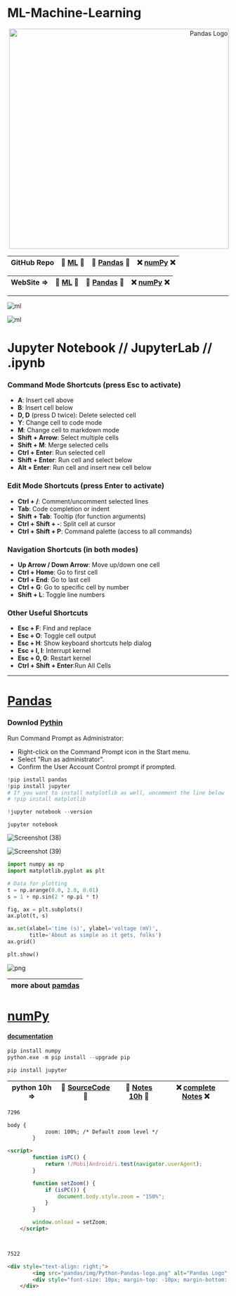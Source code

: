 # ML-Machine-Learning

<p align="right">
  <img src="https://github.com/akashdip2001/ML-Machine-Learning/assets/81384987/dff140e6-3c24-4430-96b6-48877e6c98b9" alt="Pandas Logo" width="500" />
</p>

| GitHub Repo |🍭 [ML](https://github.com/akashdip2001/ML-Machine-Learning) 🍭|🐥 [Pandas](https://github.com/akashdip2001/ML-Machine-Learning/tree/main/pandas) 🐥|❌ [numPy](https://github.com/akashdip2001/ML-Machine-Learning/tree/main/numPy) ❌|
|-------------------- |-------------------- |-------------------- |-------------------- |


| WebSite => |🍭 [ML](https://akashdip2001.github.io/ML-Machine-Learning/) 🍭|🐥 [Pandas](https://akashdip2001.github.io/ML-Machine-Learning/pandas.html) 🐥|❌ [numPy](https://akashdip2001.github.io/ML-Machine-Learning/numPy.html) ❌|
|-------------------- |-------------------- |-------------------- |-------------------- |

---

![ml](https://github.com/akashdip2001/ML-Machine-Learning/raw/main/ML/img/ml_roadmap01.jpg)

![ml](https://github.com/akashdip2001/ML-Machine-Learning/raw/main/ML/img/ml_roadmap02.jpg)

# Jupyter Notebook // JupyterLab // .ipynb

### Command Mode Shortcuts (press Esc to activate)
- **A**: Insert cell above
- **B**: Insert cell below
- **D, D** (press D twice): Delete selected cell
- **Y**: Change cell to code mode
- **M**: Change cell to markdown mode
- **Shift + Arrow**: Select multiple cells
- **Shift + M**: Merge selected cells
- **Ctrl + Enter**: Run selected cell
- **Shift + Enter**: Run cell and select below
- **Alt + Enter**: Run cell and insert new cell below

### Edit Mode Shortcuts (press Enter to activate)
- **Ctrl + /**: Comment/uncomment selected lines
- **Tab**: Code completion or indent
- **Shift + Tab**: Tooltip (for function arguments)
- **Ctrl + Shift + -**: Split cell at cursor
- **Ctrl + Shift + P**: Command palette (access to all commands)

### Navigation Shortcuts (in both modes)
- **Up Arrow / Down Arrow**: Move up/down one cell
- **Ctrl + Home**: Go to first cell
- **Ctrl + End**: Go to last cell
- **Ctrl + G**: Go to specific cell by number
- **Shift + L**: Toggle line numbers

### Other Useful Shortcuts
- **Esc + F**: Find and replace
- **Esc + O**: Toggle cell output
- **Esc + H**: Show keyboard shortcuts help dialog
- **Esc + I, I**: Interrupt kernel
- **Esc + 0, 0**: Restart kernel
- **Ctrl + Shift + Enter**:Run All Cells

---

# [Pandas](https://github.com/akashdip2001/ML-Machine-Learning/tree/main/pandas)

### Downlod [Pythin](https://www.python.org/downloads/_)

Run Command Prompt as Administrator:

  - Right-click on the Command Prompt icon in the Start menu.
  - Select "Run as administrator".
  - Confirm the User Account Control prompt if prompted.

```python
!pip install pandas
!pip install jupyter
# If you want to install matplotlib as well, uncomment the line below
# !pip install matplotlib

!jupyter notebook --version

```

```
jupyter notebook
```
![Screenshot (38)](https://github.com/akashdip2001/ML-Machine-Learning/assets/81384987/bd3b3e3a-5d70-41a2-b412-14f1f109fc8e)

![Screenshot (39)](https://github.com/akashdip2001/ML-Machine-Learning/assets/81384987/d1b0208d-eca9-42d1-a800-8ca1cda97eb4)

```python
import numpy as np
import matplotlib.pyplot as plt

# Data for plotting
t = np.arange(0.0, 2.0, 0.01)
s = 1 + np.sin(2 * np.pi * t)

fig, ax = plt.subplots()
ax.plot(t, s)

ax.set(xlabel='time (s)', ylabel='voltage (mV)',
       title='About as simple as it gets, folks')
ax.grid()

plt.show()
```


    
![png](https://github.com/akashdip2001/ML-Machine-Learning/raw/main/pandas/output_0_0.png)

| more about [pamdas](https://github.com/akashdip2001/ML-Machine-Learning/tree/main/pandas) |
|---

# [numPy](https://github.com/akashdip2001/ML-Machine-Learning/tree/main/numPy)

#### [documentation](https://numpy.org/doc/stable/reference/)

```python
pip install numpy
python.exe -m pip install --upgrade pip

pip install jupyter
```


| python 10h => |🍭 [SourceCode](https://github.com/akashdip2001/Python-Course-10h) 🍭|🐥 [Notes 10h]() 🐥|❌ [complete Notes](https://www.codewithharry.com/notes/) ❌|
|-------------------- |-------------------- |-------------------- |-------------------- |

```html
7296

body {
            zoom: 100%; /* Default zoom level */
        }

<script>
        function isPC() {
            return !/Mobi|Android/i.test(navigator.userAgent);
        }

        function setZoom() {
            if (isPC()) {
                document.body.style.zoom = "150%";
            }
        }

        window.onload = setZoom;
    </script>



7522

<div style="text-align: right;">
        <img src="pandas/img/Python-Pandas-logo.png" alt="Pandas Logo" width="300" />
        <div style="font-size: 10px; margin-top: -10px; margin-bottom: 15px;">by Akashdip Mahapatra</div>
    </div>
```
